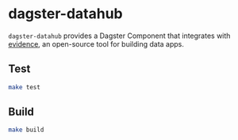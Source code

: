 # dagster-datahub

`dagster-datahub` provides a Dagster Component that integrates with [evidence](https://evidence.dev/), an open-source tool for building data apps.

## Test

```sh
make test
```

## Build

```sh
make build
```

